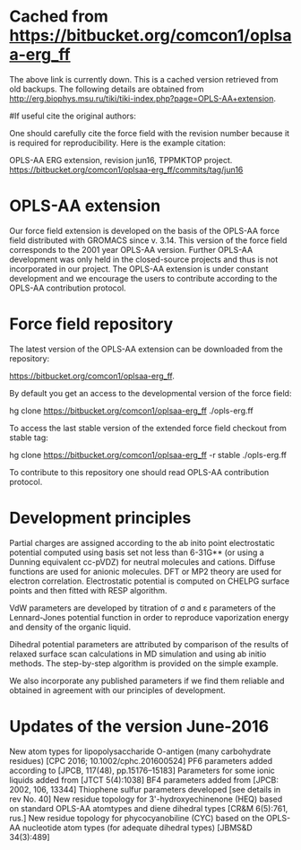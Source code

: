 # Cached from https://bitbucket.org/comcon1/oplsaa-erg_ff
The above link is currently down. This is a cached version retrieved from old backups. The following details are obtained from http://erg.biophys.msu.ru/tiki/tiki-index.php?page=OPLS-AA+extension.

#If useful cite the original authors:

One should carefully cite the force field with the revision number because it is required for reproducibility. Here is the example citation:

OPLS-AA ERG extension, revision jun16, TPPMKTOP project. https://bitbucket.org/comcon1/oplsaa-erg_ff/commits/tag/jun16


# OPLS-AA extension
Our force field extension is developed on the basis of the OPLS-AA force field distributed with GROMACS since v. 3.14. This version of the force field corresponds to the 2001 year OPLS-AA version. Further OPLS-AA development was only held in the closed-source projects and thus is not incorporated in our project. The OPLS-AA extension is under constant development and we encourage the users to contribute according to the OPLS-AA contribution protocol.

# Force field repository

The latest version of the OPLS-AA extension can be downloaded from the repository:

https://bitbucket.org/comcon1/oplsaa-erg_ff.

By default you get an access to the developmental version of the force field:

hg clone https://bitbucket.org/comcon1/oplsaa-erg_ff ./opls-erg.ff

To access the last stable version of the extended force field checkout from stable tag:

hg clone https://bitbucket.org/comcon1/oplsaa-erg_ff -r stable ./opls-erg.ff

To contribute to this repository one should read OPLS-AA contribution protocol.

# Development principles

Partial charges are assigned according to the ab inito point electrostatic potential computed using basis set not less than 6-31G** (or using a Dunning equivalent cc-pVDZ) for neutral molecules and cations. Diffuse functions are used for anionic molecules. DFT or MP2 theory are used for electron correlation. Electrostatic potential is computed on CHELPG surface points and then fitted with RESP algorithm.

VdW parameters are developed by titration of σ and ε parameters of the Lennard-Jones potential function in order to reproduce vaporization energy and density of the organic liquid.

Dihedral potential parameters are attributed by comparison of the results of relaxed surface scan calculations in MD simulation and using ab initio methods. The step-by-step algorithm is provided on the simple example.

We also incorporate any published parameters if we find them reliable and obtained in agreement with our principles of development.

# Updates of the version June-2016

New atom types for lipopolysaccharide O-antigen (many carbohydrate residues) [CPC 2016; 10.1002/cphc.201600524]
PF6 parameters added according to [JPCB, 117(48), pp.15176–15183]
Parameters for some ionic liquids added from [JTCT 5(4):1038]
BF4 parameters added from [JPCB: 2002, 106, 13344]
Thiophene sulfur parameters developed [see details in rev No. 40]
New residue topology for 3'-hydroxyechinenone (HEQ) based on standard OPLS-AA atomtypes and diene dihedral types [CR&M 6(5):761, rus.]
New residue topology for phycocyanobiline (CYC) based on the OPLS-AA nucleotide atom types (for adequate dihedral types) [JBMS&D 34(3):489]


